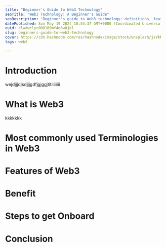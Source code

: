```yaml
---
title: "Beginner's Guide to Web3 Technology"
seoTitle: "Web3 Technology: A Beginner's Guide"
seoDescription: "Beginner's guide to Web3 technology: definitions, features, benefits, and steps to get started"
datePublished: Sun May 19 2024 18:54:37 GMT+0000 (Coordinated Universal Time)
cuid: clwdwclyc000109mf4o6w8jol
slug: beginners-guide-to-web3-technology
cover: https://cdn.hashnode.com/res/hashnode/image/stock/unsplash/jsVkNHGVkUY/upload/f1662d4f66a1c4432f53c5a1d18cba6a.jpeg
tags: web3

---
```


# Introduction

wejdjjjdjsdjjjgdfjgjggjtitiiiiiiii

# What is Web3

kkkkkkk

# Most commonly used Terminologies in Web3

# Features of Web3

# Benefit

# Steps to get Onboard

# Conclusion